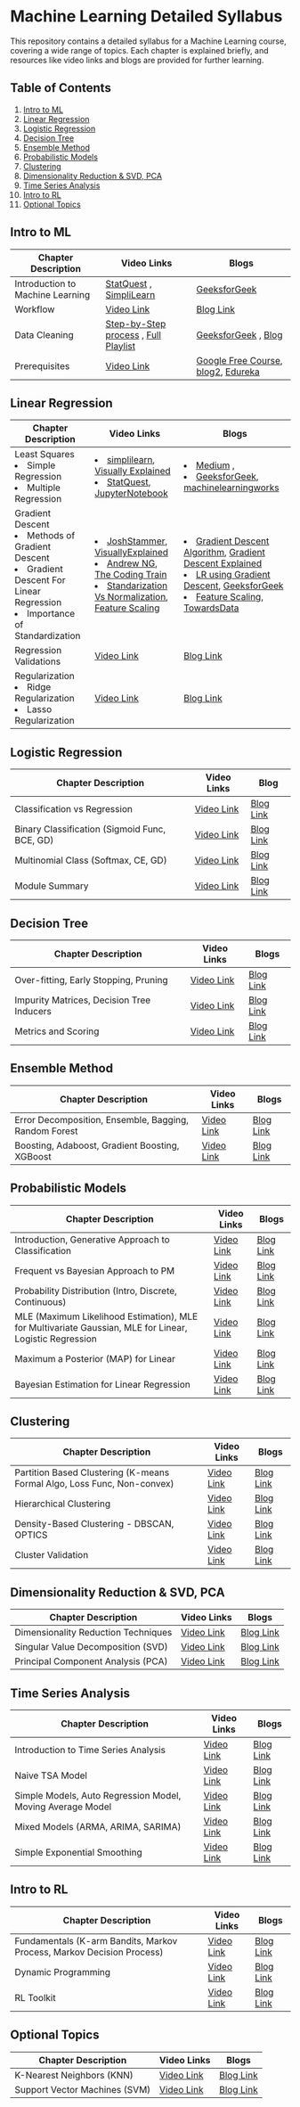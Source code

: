 # Machine Learning Detailed Syllabus

This repository contains a detailed syllabus for a Machine Learning course, covering a wide range of topics. Each chapter is explained briefly, and resources like video links and blogs are provided for further learning.

## Table of Contents

1. [Intro to ML](#intro-to-ml)
2. [Linear Regression](#linear-regression)
3. [Logistic Regression](#logistic-regression)
4. [Decision Tree](#decision-tree)
5. [Ensemble Method](#ensemble-method)
6. [Probabilistic Models](#probabilistic-models)
7. [Clustering](#clustering)
8. [Dimensionality Reduction & SVD, PCA](#dimensionality-reduction--svd-pca)
9. [Time Series Analysis](#time-series-analysis)
10. [Intro to RL](#intro-to-rl)
11. [Optional Topics](#optional-topics)

## Intro to ML

| Chapter Description | Video Links | Blogs |
|--------------------|-------------|-------|
| Introduction to Machine Learning | [StatQuest](https://youtu.be/Gv9_4yMHFhI?si=zVisQlb-8y8-Ly77) , [SimpliLearn](https://youtu.be/ukzFI9rgwfU?si=W36pHKmE_-5HAg4m)| [GeeksforGeek](https://www.geeksforgeeks.org/introduction-machine-learning/) |
| Workflow | [Video Link](#) | [Blog Link](#) |
| Data Cleaning | [Step-by-Step process](https://www.youtube.com/watch?v=qxpKCBV60U4) , [Full Playlist]( https://youtube.com/playlist?list=PLfP3JxW-T70Gfc0dTOzV55Na6wX9sv3SK&si=aMVEUzP8somiFLpw)| [GeeksforGeek](https://www.geeksforgeeks.org/data-cleansing-introduction/) , [Blog](https://www.v7labs.com/blog/data-cleaning-guide) |
| Prerequisites | [Video Link]() | [Google Free Course](https://developers.google.com/machine-learning/crash-course/prereqs-and-prework), [blog2](https://www.guvi.in/blog/prerequisites-for-machine-learning/), [Edureka](https://www.edureka.co/blog/prerequisites-for-machine-learning/)|

## Linear Regression

| Chapter Description | Video Links | Blogs |
|--------------------|-------------|-------|
| Least Squares <li>Simple Regression <li>Multiple Regression | <li>[simplilearn](https://youtu.be/NUXdtN1W1FE?si=PirZ4Y70GueQbj2F), [Visually Explained](https://youtu.be/CtsRRUddV2s?si=3FW5pb-mumDnTnTG) <li>[StatQuest](https://youtu.be/EkAQAi3a4js?si=iECXhF99GURnV-kW), [JupyterNotebook](https://youtu.be/WngoqVB6cXw?si=j4vNquIee-5ZQS_O)| <li> [Medium](https://thomasttam.medium.com/simple-and-multiple-linear-regression-for-beginners-c852ffed6700) , <li> [GeeksforGeek](https://www.geeksforgeeks.org/multiple-linear-regression-with-scikit-learn/), [machinelearningworks](https://www.machinelearningworks.com/tutorials/multiple-linear-regression) ||
| Gradient Descent <li>Methods of Gradient Descent <li> Gradient Descent For Linear Regression <li> Importance of Standardization | <li>[JoshStammer](https://youtu.be/sDv4f4s2SB8?si=XhV-H2UmEoHI9dBQ), [VisuallyExplained](https://youtu.be/qg4PchTECck?si=5B5FTYgBrq5eCm5O) <li> [Andrew NG](https://youtu.be/4b4MUYve_U8?si=Cay1cA8lSfjtB10V), [The Coding Train](https://youtu.be/L-Lsfu4ab74?si=N-A5SmZrydB-HRs_) <li> [Standarization Vs Normalization](https://youtu.be/mnKm3YP56PY?si=dJ3C4Psf1aF_MshD), [Feature Scaling](https://youtu.be/P3xPA7XFGCQ?si=w6L-UKXHKlqcMO9x)| <li> [Gradient Descent Algorithm](https://towardsdatascience.com/gradient-descent-algorithm-a-deep-dive-cf04e8115f21), [Gradient Descent Explained](https://towardsdatascience.com/gradient-descent-explained-9b953fc0d2c) <li> [LR using Gradient Descent](https://towardsdatascience.com/linear-regression-using-gradient-descent-97a6c8700931), [GeeksforGeek](https://www.geeksforgeeks.org/gradient-descent-in-linear-regression/) <li> [Feature Scaling](https://towardsdatascience.com/all-about-feature-scaling-bcc0ad75cb35), [TowardsData](https://towardsdatascience.com/gradient-descent-the-learning-rate-and-the-importance-of-feature-scaling-6c0b416596e1)|
| Regression Validations | [Video Link](#) | [Blog Link](#) |
| Regularization <li> Ridge Regularization <li> Lasso Regularization | [Video Link](#) | [Blog Link](#) |

## Logistic Regression

| Chapter Description | Video Links | Blog |
|--------------------|-------------|-------|
| Classification vs Regression | [Video Link](#) | [Blog Link](#) |
| Binary Classification (Sigmoid Func, BCE, GD) | [Video Link](#) | [Blog Link](#) |
| Multinomial Class (Softmax, CE, GD) | [Video Link](#) | [Blog Link](#) |
| Module Summary | [Video Link](#) | [Blog Link](#) |

## Decision Tree

| Chapter Description | Video Links | Blogs |
|--------------------|-------------|-------|
| Over-fitting, Early Stopping, Pruning | [Video Link](#) | [Blog Link](#) |
| Impurity Matrices, Decision Tree Inducers | [Video Link](#) | [Blog Link](#) |
| Metrics and Scoring | [Video Link](#) | [Blog Link](#) |

## Ensemble Method

| Chapter Description | Video Links | Blogs |
|--------------------|-------------|-------|
| Error Decomposition, Ensemble, Bagging, Random Forest | [Video Link](#) | [Blog Link](#) |
| Boosting, Adaboost, Gradient Boosting, XGBoost | [Video Link](#) | [Blog Link](#) |

## Probabilistic Models

| Chapter Description | Video Links | Blogs |
|--------------------|-------------|-------|
| Introduction, Generative Approach to Classification | [Video Link](#) | [Blog Link](#) |
| Frequent vs Bayesian Approach to PM | [Video Link](#) | [Blog Link](#) |
| Probability Distribution (Intro, Discrete, Continuous) | [Video Link](#) | [Blog Link](#) |
| MLE (Maximum Likelihood Estimation), MLE for Multivariate Gaussian, MLE for Linear, Logistic Regression | [Video Link](#) | [Blog Link](#) |
| Maximum a Posterior (MAP) for Linear | [Video Link](#) | [Blog Link](#) |
| Bayesian Estimation for Linear Regression | [Video Link](#) | [Blog Link](#) |

## Clustering

| Chapter Description | Video Links | Blogs |
|--------------------|-------------|-------|
| Partition Based Clustering (K-means Formal Algo, Loss Func, Non-convex) | [Video Link](#) | [Blog Link](#) |
| Hierarchical Clustering | [Video Link](#) | [Blog Link](#) |
| Density-Based Clustering - DBSCAN, OPTICS | [Video Link](#) | [Blog Link](#) |
| Cluster Validation | [Video Link](#) | [Blog Link](#) |

## Dimensionality Reduction & SVD, PCA

| Chapter Description | Video Links | Blogs |
|--------------------|-------------|-------|
| Dimensionality Reduction Techniques | [Video Link](#) | [Blog Link](#) |
| Singular Value Decomposition (SVD) | [Video Link](#) | [Blog Link](#) |
| Principal Component Analysis (PCA) | [Video Link](#) | [Blog Link](#) |

## Time Series Analysis

| Chapter Description | Video Links | Blogs |
|--------------------|-------------|-------|
| Introduction to Time Series Analysis | [Video Link](#) | [Blog Link](#) |
| Naive TSA Model | [Video Link](#) | [Blog Link](#) |
| Simple Models, Auto Regression Model, Moving Average Model | [Video Link](#) | [Blog Link](#) |
| Mixed Models (ARMA, ARIMA, SARIMA) | [Video Link](#) | [Blog Link](#) |
| Simple Exponential Smoothing | [Video Link](#) | [Blog Link](#) |

## Intro to RL

| Chapter Description | Video Links | Blogs |
|--------------------|-------------|-------|
| Fundamentals (K-arm Bandits, Markov Process, Markov Decision Process) | [Video Link](#) | [Blog Link](#) |
| Dynamic Programming | [Video Link](#) | [Blog Link](#) |
| RL Toolkit | [Video Link](#) | [Blog Link](#) |

## Optional Topics

| Chapter Description | Video Links | Blogs |
|--------------------|-------------|-------|
| K-Nearest Neighbors (KNN) | [Video Link](#) | [Blog Link](#) |
| Support Vector Machines (SVM) | [Video Link](#) | [Blog Link](#) |
